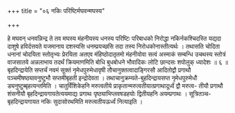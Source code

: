 +++
title = "०६ नकिः परिष्टिर्मघवन्मघस्य"

+++

हे मघवन् धनवन्निन्द्र ते तव मघस्य मंहनीयस्य धनस्य परिष्टिः परिबाधको निरोद्धा नकिर्नकश्चिदस्ति यद्यदा दाशुषे हविर्दत्तवते यजमानाय दशस्यसि धनम्प्रयच्छसि तदा तस्य निरोधकोनास्तीत्यर्थः । तथासति चोदिता धनानां चोदयिता स्तोतृभ्यः प्रेरयिता अतएव मंहिष्ठोदातृतमो मंहनीयोवा सत्वं अस्माकं सम्बन्धि उचथस्य स्तोत्रं वाजसातये अन्नलाभाय तदर्थं क्रियमाणमिति बोधि बुधबोधने भौवादिकः लोटि छान्दसः शपोलुक् ध्यादेशः ॥ ६ ॥बृहदिन्द्रायेति सप्तर्चं नवमं सूक्तं नृमेधपुरुमेधावृषी तौचानुक्तत्वादाङ्गिरसौ आदितोद्वौ प्रगाथौ पञ्चमीषष्ठ्यावनुष्टुभौ सप्तमीबृहती इन्द्रोदेवता । तथाचानुक्रम्यते-बुहदिन्द्रायसप्त नृमेधपुरुमेधौ ड्यनुष्टुब्बृहत्यन्तमिति । चातुर्विंशिकेहनि मरुत्वतीये प्राकृतान्मरुत्वतीयात्प्रगाथादूर्ध्वं द्वौ मरुत्व- तीयौ प्रगाथौ शंसनीयौ बृहदिन्द्रायगायतेत्ययमाद्यः प्रगाथः पृष्ठ्याभिप्लवषडहयोः द्वितीयहनि अयम्प्रगाथः । सूत्रितञ्च-बृहदिन्द्रायगायत नकिः सुदासोरथमिति मरुत्वतीयऊर्ध्वं नित्याइति ।